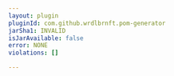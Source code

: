 ```yaml
---
layout: plugin
pluginId: com.github.wrdlbrnft.pom-generator
jarSha1: INVALID
isJarAvailable: false
error: NONE
violations: []

---
```

